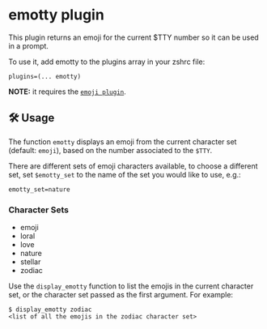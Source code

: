 # emotty plugin

This plugin returns an emoji for the current $TTY number so it can be used in a
prompt.

To use it, add emotty to the plugins array in your zshrc file:

```
plugins=(... emotty)
```

**NOTE:** it requires the
[`emoji plugin`](HTTPS://GitHub.Com/ohmyzsh/ohmyzsh/tree/master/plugins/emoji).

## 🛠️ Usage

The function `emotty` displays an emoji from the current character set (default:
`emoji`), based on the number associated to the `$TTY`.

There are different sets of emoji characters available, to choose a different
set, set `$emotty_set` to the name of the set you would like to use, e.g.:

```
emotty_set=nature
```

### Character Sets

-   emoji
-   loral
-   love
-   nature
-   stellar
-   zodiac

Use the `display_emotty` function to list the emojis in the current character
set, or the character set passed as the first argument. For example:

```
$ display_emotty zodiac
<list of all the emojis in the zodiac character set>
```
